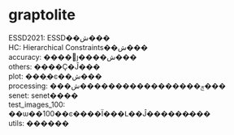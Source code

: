 # graptolite  
ESSD2021: ESSD��ش���  
HC: Hierarchical Constraints��ش���  
accuracy: ����׼ȷ����ش���  
others: ����Ҫ�Ĵ���  
plot: ���ֻ�ͼ��ش���  
processing: ���ݼ�����������������ش���  
senet: senet����  
test_images_100: ��ѡ��100��ͼ����Ϊ���Լ��Ĵ������̴���  
utils: ������  
